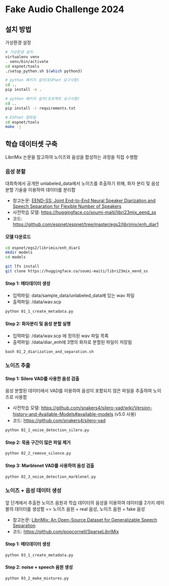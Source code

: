 # Fake Audio Challenge 2024

## 설치 방법

가상환경 설정

```bash
# 가상환경 설치
virtualenv venv
. venv/bin/activate
cd espnet/tools
./setup_python.sh $(which python3)

# python 패키지 설치(ESPnet 요구사항)
cd ..
pip install -e .

# python 패키지 설치(프로젝트 요구사항)
cd ..
pip install -r requirements.txt 

# ESPnet 컴파일
cd espnet/tools
make -j
```



## 학습 데이터셋 구축

LibriMix 논문을 참고하여 노이즈와 음성을 합성하는 과정을 직접 수행함

### 음성 분할

대회측에서 공개한 unlabeled_data에서 노이즈를 추출하기 위해, 화자 분리 및 음성 분할 기술을 이용하여 데이터를 분리함

- 참고논문: [EEND-SS: Joint End-to-End Neural Speaker Diarization and Speech Separation for Flexible Number of Speakers](https://arxiv.org/abs/2203.17068)
- 사전학습 모델: https://huggingface.co/soumi-maiti/libri23mix_eend_ss
- 코드: https://github.com/espnet/espnet/tree/master/egs2/librimix/enh_diar1

#### 모델 다운로드

```bash
cd espnet/egs2/librimix/enh_diar1
mkdir models
cd models

git lfs install
git clone https://huggingface.co/soumi-maiti/libri23mix_eend_ss
```

#### **Step 1: 메타데이터 생성**

- 입력파일: data/sample_data/unlabeled_data에 있는 wav 파일
- 출력파일: /data/wav.scp

```bash
python 01_1_create_metadata.py
```

#### Step 2: 화자분리 및 음성 분할 실행

- 입력파일: /data/wav.scp 에 정의된 wav 파일 목록
- 출력파일: /data/diar_enh에 3명의 화자로 분할된 파일이 저장됨

```
bash 01_2_diarization_and_separation.sh
```



### 노이즈 추출

#### Step 1: Silero VAD를 사용한 음성 검출

음성 분할된 데이터에서 VAD를 이용하여 음성이 포함되지 않은 파일을 추출하여 노이즈로 사용함

- 사전학습 모델: https://github.com/snakers4/silero-vad/wiki/Version-history-and-Available-Models#available-models (v5.0 사용)
- 코드: https://github.com/snakers4/silero-vad

```bash
python 02_1_noise_detection_silero.py
```

#### Step 2: 묵음 구간이 많은 파일 제거

```bash
python 02_2_remove_silence.py
```

#### Step 3: Marblenet VAD를 사용하여 음성 검출

```bash
python 02_3_noise_detection_marblenet.py
```



### 노이즈 + 음성 데이터 생성

앞 단계에서 추출한 노이즈 음원과 학습 데이터의 음성을 이용하여 데이터를 2가지 레이블의 데이터를 생성함 => 노이즈 음원 + real 음성,  노이즈 음원 + fake 음성

- 참고논문: [LibriMix: An Open-Source Dataset for Generalizable Speech Separation](https://arxiv.org/abs/2005.11262)
- 코드: https://github.com/popcornell/SparseLibriMix

#### Step 1: 메타데이터 생성

```bash
python 03_1_create_metadata.py
```

#### Step 2: noise + speech 음원 생성

```bash
python 03_2_make_mixtures.py
```

